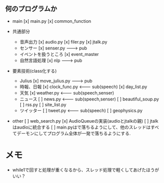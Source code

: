 ## 何のプログラムか
- main
[x] main.py
[x] common_function

- 共通部分
	- 音声出力
	[x] audio.py
	[x] filer.py
	[x] jtalk.py
	- センサー
	[x] senser.py ---> pub
	- イベントを扱うところ
	[x] event_master
	- 自然言語処理
	[x] nlp ---> pub

- 要素技術(class化する)
	- Julius
	[x] move_julius.py ---> pub
	- 時報、日報
	[x] clock_func.py <--- sub(speech)
	[x] day_list.py
	- 天気
	[x] weather.py <--- sub(speech,senser)
	- ニュース
	[ ] news.py <--- sub(speech,senser)
	[ ] beautiful_soup.py
	[ ] rss.py
	[ ] site_list.py
	- ツイッター
	[ ] tweet.py <--- sub(speech)
	[ ] geophysics.py

- other
[ ] web_search.py
[x] AudioQueueの実装(audioとjtalkの親)
[ ]	jtalkはaudioに統合する
[ ] main.pyは<C-c>で落ちるようにして、他のスレッドはすべてデーモンにしてプログラム全体が<C-c>一発で落ちるようにする.

# メモ
- while1で回すと処理が重くなるから、スレッド処理で軽くしてあげたほうがいい？
